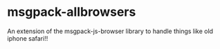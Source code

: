 msgpack-allbrowsers
===================

An extension of the msgpack-js-browser library to handle things like old iphone safari!!
